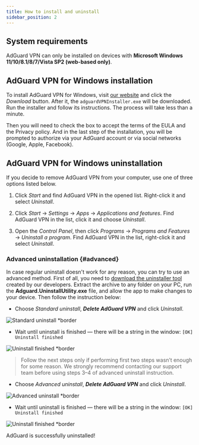 ```yaml
---
title: How to install and uninstall
sidebar_position: 2
---
```


## System requirements

AdGuard VPN can only be installed on devices with **Microsoft Windows 11/10/8.1/8/7/Vista SP2 (web-based only)**.

## AdGuard VPN for Windows installation

To install AdGuard VPN for Windows, visit [our website](https://adguard-vpn.com/welcome.html) and click the *Download* button. After it, the `adguardVPNInstaller.exe` will be downloaded. Run the installer and follow its instructions. The process will take less than a minute.

Then you will need to check the box to accept the terms of the EULA and the Privacy policy. And in the last step of the installation, you will be prompted to authorize via your AdGuard account or via social networks (Google, Apple, Facebook).

## AdGuard VPN for Windows uninstallation

If you decide to remove AdGuard VPN from your computer, use one of three options listed below.

1. Click *Start* and find AdGuard VPN in the opened list. Right-click it and select *Uninstall*.

2. Click *Start* → *Settings* → *Apps* → *Applications and features*. Find AdGuard VPN in the list, click it and choose *Uninstall*.

3. Open the *Control Panel*, then click *Programs* → *Programs and Features* → *Uninstall a program*. Find AdGuard VPN in the list, right-click it and select *Uninstall*.

### Advanced uninstallation {#advanced}

In case regular uninstall doesn't work for any reason, you can try to use an advanced method. First of all, you need to [download the uninstaller tool](https://cdn.adguardvpn.com/public/Adguard/tools/Uninstall_Utility.zip) created by our developers. Extract the archive to any folder on your PC, run the **Adguard.UninstallUtility.exe** file, and allow the app to make changes to your device. Then follow the instruction below:

* Choose *Standard uninstall*, ***Delete AdGuard VPN*** and click *Uninstall*.

![Standard uninstall *border](https://cdn.adguardvpn.com/content/kb/ad_blocker/windows/installation/standard-uninstall.png)
                                 
* Wait until uninstall is finished — there will be a string in the window:
`[OK] Uninstall finished`
                            
![Uninstall finished *border](https://cdn.adguardvpn.com/content/kb/ad_blocker/windows/installation/standard-uninstall-2.png)

> Follow the next steps only if performing first two steps wasn’t enough for some reason. We strongly recommend contacting our support team before using steps 3–4 of advanced uninstall instruction.

* Choose *Advanced uninstall*, ***Delete AdGuard VPN*** and click *Uninstall*.

![Advanced uninstall *border](https://cdn.adguardvpn.com/content/kb/ad_blocker/windows/installation/advanced-uninstall.png)
                                 
* Wait until uninstall is finished — there will be a string in the window:
`[OK] Uninstall finished`

![Uninstall finished *border](https://cdn.adguardvpn.com/content/kb/ad_blocker/windows/installation/advanced-uninstall-2.png)
                                 
AdGuard is successfully uninstalled!
